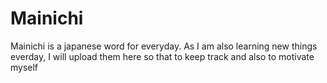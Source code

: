 # Mainichi

Mainichi is a japanese word for everyday. As I am also learning new things everday, I will upload them here so that to keep track and also to motivate myself
